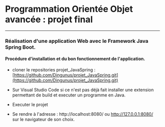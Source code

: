 # Programmation Orientée Objet avancée : projet final
***

### Réalisation d'une application Web avec le Framework Java Spring Boot.

#### Procédure d'installation et du bon fonctionnement de l'application.
- cloner le repositories projet_JavaSpring : [https://github.com/Dingunus/projet_JavaSpring.git](https://github.com/Dingunus/projet_JavaSpring.git)

- Sur Visual Studio Code si ce n'est pas déjà fait installer une extension permettant de build et executer un programme en Java.
- Executer le projet
- Se rendre à l'adresse : http://localhost:8080/ ou http://127.0.0.1:8080/ sur le navigateur de son choix.
